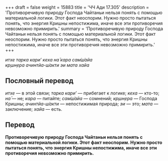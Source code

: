 +++
draft = false
weight = 15883
title = 'ЧЧ Ади 17.305'
description = 'Противоречивую природу Господа Чайтаньи нельзя понять с помощью материальной логики. Этот факт неоспорим. Нужно просто пытаться понять, что энергия Кришны непостижима, иначе все эти противоречия невозможно примирить.'
summary = 'Противоречивую природу Господа Чайтаньи нельзя понять с помощью материальной логики. Этот факт неоспорим. Нужно просто пытаться понять, что энергия Кришны непостижима, иначе все эти противоречия невозможно примирить.'
+++

_итхе тарка кари’ кеха на̄ кара сам̇ш́айа  
кр̣шн̣ера ачинтйа-ш́акти эи мата хайа_

## Пословный перевод

_итхе_ — в этой связи; _тарка_ _кари’_ — прибегает к логике; _кеха_ — кто-то; _на̄_ — не; _кара_ — питайте; _сам̇ш́айа_ — сомнений; _кр̣шн̣ера_ — Господа Кришны; _ачинтйа_\-_ш́акти_ — непостижимая природа; _эи_ — это; _мата_ — заключение; _хайа_ — есть.

## Перевод

**Противоречивую природу Господа Чайтаньи нельзя понять с помощью материальной логики. Этот факт неоспорим. Нужно просто пытаться понять, что энергия Кришны непостижима, иначе все эти противоречия невозможно примирить.**
